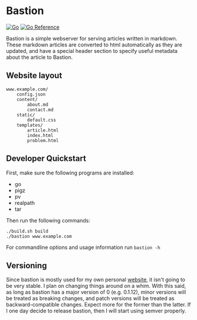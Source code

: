 # Bastion

[![Go](https://github.com/toddgaunt/bastion/actions/workflows/go.yml/badge.svg)](https://github.com/toddgaunt/bastion/actions/workflows/go.yml)
[![Go Reference](https://pkg.go.dev/badge/github.com/toddgaunt/bastion.svg)](https://pkg.go.dev/github.com/toddgaunt/bastion)

Bastion is a simple webserver for serving articles written in markdown. These markdown
articles are converted to html automatically as they are updated, and have a special
header section to specify useful metadata about the article to Bastion.

## Website layout
```
www.example.com/
    config.json
    content/
        about.md
        contact.md
    static/
        default.css
    templates/
        article.html
        index.html
        problem.html
```

## Developer Quickstart
First, make sure the following programs are installed:
- go
- pigz
- pv
- realpath
- tar

Then run the following commands:
```
./build.sh build
./bastion www.example.com
```
For commandline options and usage information run `bastion -h`

## Versioning
Since bastion is mostly used for my own personal
[website](www.bastionburrow.com), it isn't going to be very stable. I plan on
changing things around on a whim. With this said, as long as bastion has a
major version of 0 (e.g. 0.1.12), minor versions will be treated as breaking
changes, and patch versions will be treated as backward-compatible changes.
Expect more for the former than the latter. If I one day decide to release
bastion, then I will start using semver properly.
